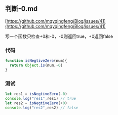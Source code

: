## 判断-0.md

[https://github.com/mqyqingfeng/Blog/issues/41](https://github.com/mqyqingfeng/Blog/issues/41)


写一个函数只检查+0和-0，-0则返回true，+0返回false



### 代码

```js
function isNegtiveZero(num){
  return Object.is(num,-0)  
}
```



### 测试


```js
let res1 = isNegtiveZero(-0)
console.log("res1",res1) // true
let res2 = isNegtiveZero(+0)
console.log("res2",res2) // false
```




